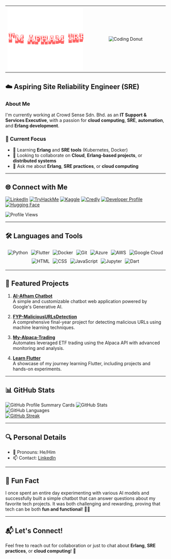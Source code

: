 <table align="center" width="100%">
  <tr>
    <!-- Header GIF on the left -->
    <td align="center" width="50%">
      <a href="https://ai-afham.netlify.app/">
        <img src="https://github.com/auth-Afham/auth-Afham/blob/main/giphy.gif" 
             alt="Header Image" 
             style="object-fit: cover; width: 100%; height: 200px;" />
      </a>
    </td>
    <!-- Donut GIF on the right -->
    <td align="center" width="50%">
      <img src="https://github.com/auth-Afham/auth-Afham/blob/main/Blender%20Tutorial%20Donut.gif" 
           alt="Coding Donut" 
           style="width: 250px; height: auto;" />
    </td>
  </tr>
</table>

## ☁️ Aspiring Site Reliability Engineer (SRE)

### About Me  

I'm currently working at Crowd Sense Sdn. Bhd. as an **IT Support & Services Executive**, with a passion for **cloud computing**, **SRE**, **automation**, and **Erlang development**.

### 🚀 Current Focus  
- 🌱 Learning **Erlang** and **SRE tools** (Kubernetes, Docker)  
- 👯 Looking to collaborate on **Cloud**, **Erlang-based projects**, or **distributed systems**  
- 💬 Ask me about **Erlang**, **SRE practices**, or **cloud computing**

---

## 🌐 Connect with Me  

[![LinkedIn](https://img.shields.io/badge/-LinkedIn-0A66C2?logo=linkedin&logoColor=white&style=for-the-badge)](https://www.linkedin.com/in/afham-irfan-a43a20240)
[![TryHackMe](https://img.shields.io/badge/-TryHackMe-212C42?logo=tryhackme&logoColor=white&style=for-the-badge)](https://tryhackme.com/p/afham.irfan)
[![Kaggle](https://img.shields.io/badge/-Kaggle-20BEFF?logo=kaggle&logoColor=white&style=for-the-badge)](https://kaggle.com/afhamirfan)
[![Credly](https://img.shields.io/badge/-Credly-FF6C02?logo=credly&logoColor=white&style=for-the-badge)](https://www.credly.com/users/afham-irfan/badges)
[![Developer Profile](https://img.shields.io/badge/-Google%20Developer%20Profile-4285F4?logo=google&logoColor=white&style=for-the-badge)](https://developers.google.com/profile/u/100630847786305907889)
[![Hugging Face](https://img.shields.io/badge/-Hugging%20Face-FFD700?logo=huggingface&logoColor=black&style=for-the-badge)](https://huggingface.co/auth-Afham)

![Profile Views](https://komarev.com/ghpvc/?username=auth-Afham&label=Profile%20views&color=0e75b6&style=flat)

---

## 🛠️ Languages and Tools  

<div style="display: flex; flex-wrap: wrap; justify-content: center;">
  <img src="https://img.shields.io/badge/-Python-3776AB?logo=python&logoColor=white&style=flat-square" alt="Python" style="margin: 5px;">
  <img src="https://img.shields.io/badge/-Flutter-02569B?logo=flutter&logoColor=white&style=flat-square" alt="Flutter" style="margin: 5px;">
  <img src="https://img.shields.io/badge/-Docker-2496ED?logo=docker&logoColor=white&style=flat-square" alt="Docker" style="margin: 5px;">
  <img src="https://img.shields.io/badge/-Git-F05032?logo=git&logoColor=white&style=flat-square" alt="Git" style="margin: 5px;">
  <img src="https://img.shields.io/badge/-Azure-0078D4?logo=microsoft-azure&logoColor=white&style=flat-square" alt="Azure" style="margin: 5px;">
  <img src="https://img.shields.io/badge/-AWS-232F3E?logo=amazon-aws&logoColor=white&style=flat-square" alt="AWS" style="margin: 5px;">
  <img src="https://img.shields.io/badge/-Google%20Cloud-4285F4?logo=google-cloud&logoColor=white&style=flat-square" alt="Google Cloud" style="margin: 5px;">
  <img src="https://img.shields.io/badge/-HTML-E34F26?logo=html5&logoColor=white&style=flat-square" alt="HTML" style="margin: 5px;">
  <img src="https://img.shields.io/badge/-CSS-1572B6?logo=css3&logoColor=white&style=flat-square" alt="CSS" style="margin: 5px;">
  <img src="https://img.shields.io/badge/-JavaScript-F7DF1E?logo=javascript&logoColor=black&style=flat-square" alt="JavaScript" style="margin: 5px;">
  <img src="https://img.shields.io/badge/-Jupyter%20Notebook-F37626?logo=jupyter&logoColor=white&style=flat-square" alt="Jupyter" style="margin: 5px;">
  <img src="https://img.shields.io/badge/-Dart-0175C2?logo=dart&logoColor=white&style=flat-square" alt="Dart" style="margin: 5px;">
</div>

---

## 📌 Featured Projects  

1. **[AI-Afham Chatbot](https://github.com/auth-Afham/AI-Afham-Chatbot)**  
   A simple and customizable chatbot web application powered by Google's Generative AI.

2. **[FYP-MaliciousURLsDetection](https://github.com/auth-Afham/FYP-MaliciousURLsDetection)**  
   A comprehensive final-year project for detecting malicious URLs using machine learning techniques.

3. **[My-Alpaca-Trading](https://github.com/auth-Afham/My-Alpaca-Trading)**  
   Automates leveraged ETF trading using the Alpaca API with advanced monitoring and analysis.

4. **[Learn Flutter](https://github.com/auth-Afham/Learn-Flutter)**  
   A showcase of my journey learning Flutter, including projects and hands-on experiments.

---

## 📊 GitHub Stats  

![GitHub Profile Summary Cards](http://github-profile-summary-cards.vercel.app/api/cards/profile-details?username=auth-afham&theme=default)
![GitHub Stats](https://github-readme-stats.vercel.app/api?username=auth-Afham&show_icons=true)<br>
![GitHub Languages](https://github-readme-stats.vercel.app/api/top-langs?username=auth-Afham&locale=en&hide_title=false&layout=compact&card_width=320&langs_count=6&theme=dark&hide_border=false)<br>
[![GitHub Streak](https://streak-stats.demolab.com/?user=auth-afham)](https://git.io/streak-stats)<br>

---

## 🔍 Personal Details  

- 👀 Pronouns: He/Him  
- 📫 Contact: [LinkedIn](https://www.linkedin.com/in/afham-irfan-a43a20240)

---

## 🎉 Fun Fact  

I once spent an entire day experimenting with various AI models and successfully built a simple chatbot that can answer questions about my favorite tech projects. It was both challenging and rewarding, proving that tech can be both **fun and functional**! 🤖💬  

---

## 📬 Let's Connect!  

Feel free to reach out for collaboration or just to chat about **Erlang**, **SRE practices**, or **cloud computing**! 🚀  

